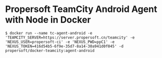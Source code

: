 Propersoft TeamCity Android Agent with Node in Docker
=====================================================

```
$ docker run --name tc-agent-android -e 'TEAMCITY_SERVER=https://server.propersoft.cn/teamcity' -e 'NEXUS_USER=propersoft-ci' -e 'NEXUS_PWD=ppC1' -e 'NEXUS_TOKEN=416d54b5-6f9e-35d7-8a14-30a941d0f045' -d propersoft/docker-teamcity:agent-android
```
